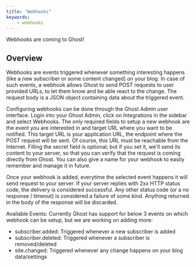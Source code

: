 ```yaml
---
title: "Webhooks"
keywords:
    - webhooks
---
```


Webhooks are coming to Ghost! 

## Overview

Webhooks are events triggered whenever something interesting happens (like a new subscriber or some content changed) on your blog. In case of such events, a webhook allows Ghost to send POST requests to user provided URLs, to let them know and be able react to the change. The request body is a JSON object containing data about the triggered event.

Configuring webhooks can be done through the Ghost Admin user interface. Login into your Ghost Admin, click on Integrations in the sidebar and select Webhooks. The only required fields to setup a new webhook are the event you are interested in and target URL where you want to be notified. This target URL is your application URL, the endpoint where the POST request will be sent. Of course, this URL must be reachable from the Internet. Filling the secret field is optional; but if you set it, we'll send its content to your server, so that you can verify that the request is coming directly from Ghost. You can also give a name for your webhook to easily remember and manage it in future. 

Once your webhook is added, everytime the selected event happens it will send request to your server.  If your server replies with 2xx HTTP status code, the delivery is considered successful. Any other status code (or a no response / timeout) is considered a failure of some kind. Anything returned in the body of the response will be discarded.

Available Events: Currently Ghost has support for below 3 events on which webhook can be setup, but we are working on adding more:
- subscriber.added: Triggered whenever a new subscriber is added
- subscriber.deleted: Triggered whenever a subscriber is removed/deleted
- site.changed: Triggered whenever any change happens on your blog data/settings
